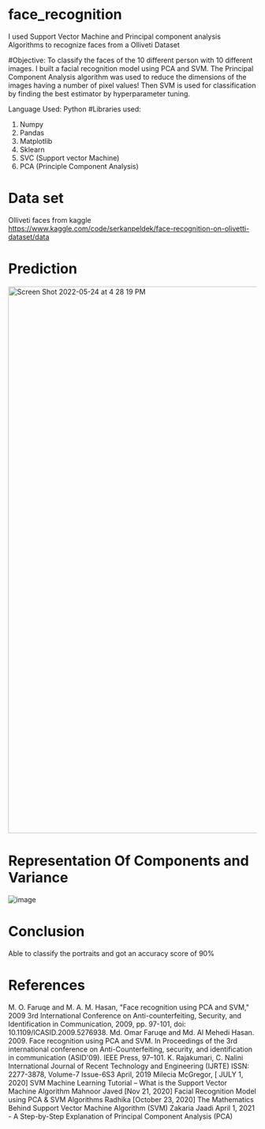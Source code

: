 # face_recognition

I used Support Vector Machine and Principal component analysis Algorithms to recognize faces from a Olliveti Dataset

#Objective: To classify the faces of the 10 different person  with 10 different images. I built a facial recognition model using PCA and SVM.
The Principal Component Analysis algorithm was used to reduce the dimensions of the images having a number of pixel values!
Then SVM is used for classification by finding the best estimator by hyperparameter tuning.

Language Used: Python
#Libraries used:
1. Numpy
2. Pandas
3. Matplotlib
4. Sklearn
5. SVC (Support vector Machine)
6. PCA (Principle Component Analysis)

# Data set 
Olliveti faces from kaggle
https://www.kaggle.com/code/serkanpeldek/face-recognition-on-olivetti-dataset/data

# Prediction
<img width="1107" alt="Screen Shot 2022-05-24 at 4 28 19 PM" src="https://user-images.githubusercontent.com/82234491/170148084-6eadd81e-0539-4472-af4b-c349f5a571d5.png">


# Representation Of Components and Variance
![image](https://user-images.githubusercontent.com/82234491/170148011-a11183be-c858-404e-adbb-25822236d6a6.png)


# Conclusion
Able to classify the portraits and got an accuracy score of 90%

# References
M. O. Faruqe and M. A. M. Hasan, "Face recognition using PCA and SVM," 2009 3rd International Conference on
Anti-counterfeiting, Security, and Identification in Communication, 2009, pp. 97-101, doi: 10.1109/ICASID.2009.5276938.
Md. Omar Faruqe and Md. Al Mehedi Hasan. 2009. Face recognition using PCA and SVM. In Proceedings of the 3rd
international conference on Anti-Counterfeiting, security, and identification in communication (ASID'09). IEEE Press,
97–101.
K. Rajakumari, C. Nalini International Journal of Recent Technology and Engineering (IJRTE) ISSN: 2277-3878,
Volume-7 Issue-6S3 April, 2019
Milecia McGregor, [ JULY 1, 2020] SVM Machine Learning Tutorial – What is the Support Vector Machine Algorithm
Mahnoor Javed [Nov 21, 2020] Facial Recognition Model using PCA & SVM Algorithms
Radhika [October 23, 2020] The Mathematics Behind Support Vector Machine Algorithm (SVM)
Zakaria Jaadi April 1, 2021 - A Step-by-Step Explanation of Principal Component Analysis (PCA)
